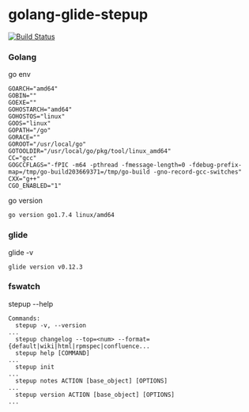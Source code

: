 # golang-glide-stepup
[![Build Status](https://travis-ci.org/rest4hub/golang-glide.svg?branch=fswatch)](https://travis-ci.org/rest4hub/golang-glide)
### Golang
go env
```
GOARCH="amd64"
GOBIN=""
GOEXE=""
GOHOSTARCH="amd64"
GOHOSTOS="linux"
GOOS="linux"
GOPATH="/go"
GORACE=""
GOROOT="/usr/local/go"
GOTOOLDIR="/usr/local/go/pkg/tool/linux_amd64"
CC="gcc"
GOGCCFLAGS="-fPIC -m64 -pthread -fmessage-length=0 -fdebug-prefix-map=/tmp/go-build203669371=/tmp/go-build -gno-record-gcc-switches"
CXX="g++"
CGO_ENABLED="1"
```
go version
```
go version go1.7.4 linux/amd64
```
### glide
glide -v
```
glide version v0.12.3

```
### fswatch
stepup --help
```
Commands:
  stepup -v, --version                                                       ...
  stepup changelog --top=<num> --format={default|wiki|html|rpmspec|confluence...
  stepup help [COMMAND]                                                      ...
  stepup init                                                                ...
  stepup notes ACTION [base_object] [OPTIONS]                                ...
  stepup version ACTION [base_object] [OPTIONS]                              ...

```
